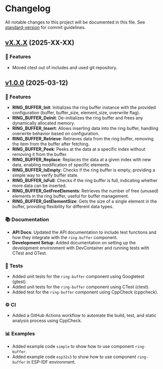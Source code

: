 # Changelog

All notable changes to this project will be documented in this file. See [standard-version](https://github.com/conventional-changelog/standard-version) for commit guidelines.

## [vX.X.X](https://github.com/bbaskovc/ring-buffer/tree/vX.X.X) (2025-XX-XX)

### 🚀 Features

- Moved ctest out of includes and used git repository.

## [v1.0.0](https://github.com/bbaskovc/ring-buffer/tree/v1.0.0) (2025-03-12)

### 🚀 Features

- **RING_BUFFER_Init**: Initializes the ring buffer instance with the provided configuration (buffer, buffer_size, element_size, overwrite flag).
- **RING_BUFFER_DeInit**: De-initializes the ring buffer and frees any dynamically allocated memory.
- **RING_BUFFER_Insert**: Allows inserting data into the ring buffer, handling overwrite behavior based on configuration.
- **RING_BUFFER_Retrieve**: Retrieves data from the ring buffer, removing the item from the buffer after fetching.
- **RING_BUFFER_Peek**: Peeks at the data at a specific index without removing it from the buffer.
- **RING_BUFFER_Replace**: Replaces the data at a given index with new data, enabling modification of specific elements.
- **RING_BUFFER_IsEmpty**: Checks if the ring buffer is empty, providing a simple way to verify buffer state.
- **RING_BUFFER_IsFull**: Checks if the ring buffer is full, indicating whether more data can be inserted.
- **RING_BUFFER_GetFreeElements**: Retrieves the number of free (unused) elements in the ring buffer, useful for buffer management.
- **RING_BUFFER_GetElementSize**: Gets the size of a single element in the buffer, providing flexibility for different data types.

### 📚 Documentation

- **API Docs**: Updated the API documentation to include test functions and how they integrate with the `ring-buffer` component.
- **Development Setup**: Added documentation on setting up the development environment with DevContainer and running tests with CTest and GTest.

### 🧪 Tests

- Added unit tests for the `ring-buffer` component using Googletest (gtest).
- Added unit tests for the `ring-buffer` component using CTest (ctest).
- Added test for the `ring-buffer` component using CppCheck (cppcheck).

### ⚙️ CI

- Added a GitHub Actions workflow to automate the build, test, and static analysis process using CppCheck.

### 📊 Examples

- Added example code `simple` to show how to use component `ring-buffer`.
- Added example code `esp32s3` to show how to use component `ring-buffer` in ESP-IDF environment.